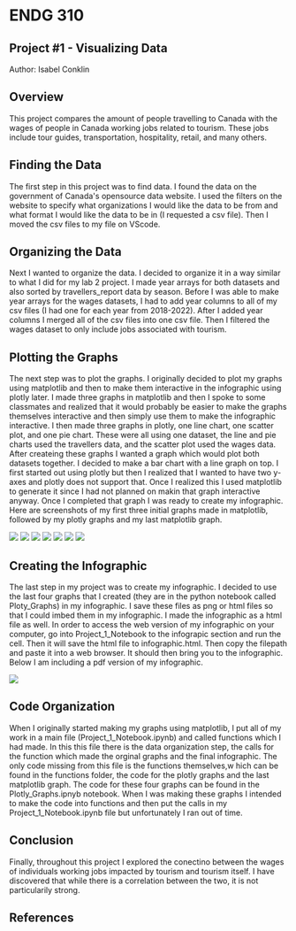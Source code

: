 # ENDG 310
## Project #1 - Visualizing Data
Author: Isabel Conklin

## Overview

This project compares the amount of people travelling to Canada with the wages of people in Canada working jobs related to tourism. These jobs include tour guides, transportation, hospitality, retail, and many others. 

## Finding the Data

The first step in this project was to find data. I found the data on the government of Canada's opensource data website. I used the filters on the website to specify what organizations I would like the data to be from and what format I would like the data to be in (I requested a csv file). Then I moved the csv files to my file on VScode. 

## Organizing the Data

Next I wanted to organize the data. I decided to organize it in a way similar to what I did for my lab 2 project. I made year arrays for both datasets and also sorted by travellers_report data by season. Before I was able to make year arrays for the wages datasets, I had to add year columns to all of my csv files (I had one for each year from 2018-2022). After I added year columns I merged all of the csv files into one csv file. Then I filtered the wages dataset to only include jobs associated with tourism.

## Plotting the Graphs

The next step was to plot the graphs. I originally decided to plot my graphs using matplotlib and then to make them interactive in the infographic using plotly later. I made three graphs in matplotlib and then I spoke to some classmates and realized that it would probably be easier to make the graphs themselves interactive and then simply use them to make the infographic interactive. I then made three graphs in plotly, one line chart, one scatter plot, and one pie chart. These were all using one dataset, the line and pie charts used the travellers data, and the scatter plot used the wages data. After createing these graphs I wanted a graph which would plot both datasets together. I decided to make a bar chart with a line graph on top. I first started out using plotly but then I realized that I wanted to have two y-axes and plotly does not support that. Once I realized this I used matplotlib to generate it since I had not planned on makin that graph interactive anyway. Once I completed that graph I was ready to create my infographic. Here are screenshots of my first three initial graphs made in matplotlib, followed by my plotly graphs and my last matplotlib graph.

<img src="Images/tourismbarchart.png">
<img src="Images/wages_line_graph.png">
<img src="Images/seasons_piechart.png">
<img src="Images/travellers_by_region.PNG">
<img src="Images/wages_by_year.png">
<img src="Images/seasonal_chart.png">
<img src="Images/wages&travellers_graph.png">

## Creating the Infographic

The last step in my project was to create my infographic. I decided to use the last four graphs that I created (they are in the python notebook called Ploty_Graphs) in my infographic. I save these files as png or html files so that I could imbed them in my infographic. I made the infographic as a html file as well. In order to access the web version of my infographic on your computer, go into Project_1_Notebook to the infograpic section and run the cell. Then it will save the html file to infographic.html. Then copy the filepath and paste it into a web browser. It should then bring you to the infographic. Below I am including a pdf version of my infographic.

<img src="Images/Tourism and Wages in Canada.pdf">

## Code Organization

When I originally started making my graphs using matplotlib, I put all of my work in a main file (Project_1_Notebook.ipynb) and called functions which I had made. In this this file there is the data organization step, the calls for the function which made the orginal graphs and the final infographic. The only code missing from this file is the functions themselves,w hich can be found in the functions folder, the code for the plotly graphs and the last matplotlib graph. The code for these four graphs can be found in the Plotly_Graphs.ipnyb notebook. When I was making these graphs I intended to make the code into functions and then put the calls in my Project_1_Notebook.ipynb file but unfortunately I ran out of time.

## Conclusion

Finally, throughout this project I explored the conectino between the wages of individuals working jobs impacted by tourism and tourism itself. I have discovered that while there is a correlation between the two, it is not particularily strong. 

## References
